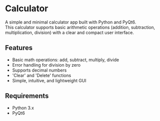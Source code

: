 # Calculator

A simple and minimal calculator app built with Python and PyQt6.  
This calculator supports basic arithmetic operations (addition, subtraction, multiplication, division) with a clear and compact user interface.

## Features

- Basic math operations: add, subtract, multiply, divide
- Error handling for division by zero
- Supports decimal numbers
- 'Clear' and 'Delete' functions
- Simple, intuitive, and lightweight GUI

## Requirements

- Python 3.x
- PyQt6
